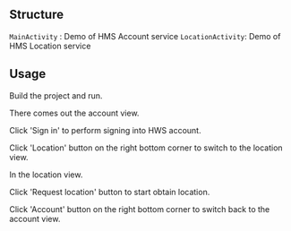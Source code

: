 ## Structure

`MainActivity` : Demo of HMS Account service
`LocationActivity`: Demo of HMS Location service

## Usage

Build the project and run.

There comes out the account view.

Click 'Sign in' to perform signing into HWS account.

Click 'Location' button on the right bottom corner to switch to the location view.

In the location view.

Click 'Request location' button to start obtain location.

Click 'Account' button on the right bottom corner to switch back to the account view. 
